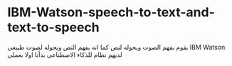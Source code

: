 # IBM-Watson-speech-to-text-and-text-to-speech
يقوم بفهم الصوت ويحوله لنص كما انه يفهم النص ويحوله لصوت طبيعي  IBM Watson لديهم نظام للذكاء الاصطناعي 
بدأنا اولا بعملي
